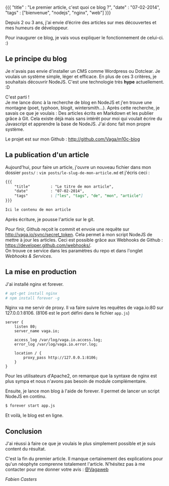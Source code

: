 {{{
    "title"         : "Le premier article, c'est quoi ce blog ?",
    "date"          : "07-02-2014",
    "tags"          : ["bienvenue", "nodejs", "nginx", "web"]
}}}

Depuis 2 ou 3 ans, j'ai envie d’écrire des articles sur mes découvertes et mes humeurs de développeur.

Pour inaugurer ce blog, je vais vous expliquer le fonctionnement de celui-ci. :)

## Le principe du blog

Je n'avais pas envie d'installer un CMS comme Wordpress ou Dotclear. Je voulais un système simple, léger et efficace.
En plus de ces 3 critères, je souhaitais découvrir NodeJS. C'est une technologie très **hype** actuellement. :D

C'est parti !  
Je me lance donc à la recherche de blog en NodeJS et j'en trouve une montagne (poet, typhoon, blogit, wintersmith...).
Après cette recherche, je savais ce que je voulais : Des articles écrits en Markdown et les publier grâce à Git.
Cela existe déjà mais sans intérêt pour moi qui voulait écrire du Javascript et apprendre la base de NodeJS. J'ai donc fait mon propre système.

Le projet est sur mon Github : http://github.com/Vaga/m10c-blog

## La publication d'un article

Aujourd'hui, pour faire un article, j'ouvre un nouveau fichier dans mon dossier `posts/` : `vim posts/le-slug-de-mon-article.md` et j'écris ceci :
```markdown
{{{
    "title"         : "Le titre de mon article",
    "date"          : "07-02-2014",
    "tags"          : ["les", "tags", "de", "mon", "article"]
}}}

Ici le contenu de mon article

```
Après écriture, je pousse l'article sur le git.

Pour finir, Github reçoit le commit et envoie une requête sur http://vaga.io/sync/secret_token. Cela permet à mon script NodeJS de mettre à jour les articles.
Ceci est possible grâce aux Webhooks de Github : https://developer.github.com/webhooks/.  
On trouve ce service dans les paramètres du repo et dans l'onglet *Webhooks & Services*.

## La mise en production

J'ai installé nginx et forever.
```bash
# apt-get install nginx
# npm install forever -g
```
Nginx va me servir de proxy. Il va faire suivre les requêtes de vaga.io:80 sur 127.0.0.1:8106. (8106 est le port défini dans le fichier `app.js`)
```nginx
server {
    listen 80;
    server_name vaga.io;

    access_log /var/log/vaga.io.access.log;
    error_log /var/log/vaga.io.error.log;

    location / {
        proxy_pass http://127.0.0.1:8106;
    }
}
```
Pour les utilisateurs d'Apache2, on remarque que la syntaxe de nginx est plus sympa et nous n'avons pas besoin de module complémentaire.

Ensuite, je lance mon blog à l'aide de forever. Il permet de lancer un script NodeJS en continu.
```bash
$ forever start app.js
```
Et voilà, le blog est en ligne.

## Conclusion

J'ai réussi à faire ce que je voulais le plus simplement possible et je suis content du résultat.

C'est la fin du premier article.
Il manque certainement des explications pour qu'un néophyte comprenne totalement l'article.
N’hésitez pas à me contacter pour me donner votre avis : [@Vagaweb](http://twitter.com/Vagaweb)

*Fabien Casters*
